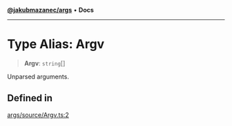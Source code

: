 [**@jakubmazanec/args**](../README.md) • **Docs**

---

# Type Alias: Argv

> **Argv**: `string`[]

Unparsed arguments.

## Defined in

[args/source/Argv.ts:2](https://github.com/jakubmazanec/tools/blob/043f017b24789eba8a7eb285e0e1042ac4eaaeea/packages/args/source/Argv.ts#L2)
